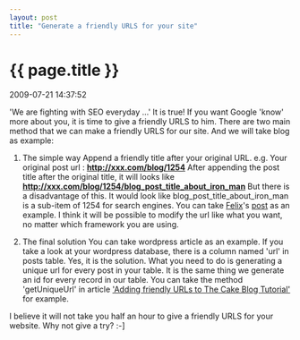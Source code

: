 ```yaml
---
layout: post
title: "Generate a friendly URLS for your site"
---
```


<h1> {{ page.title }} </h1> <p class='meta'>2009-07-21 14:37:52</p>

'We are fighting with SEO everyday ...'
It is true! If you want Google 'know' more about you, it is time to give a friendly URLS to him.
There are two main method that we can make a friendly URLS for our site. And we will take blog as example:
1. The simple way
Append a friendly title after your original URL.
e.g.
Your original post url : <strong>http://xxx.com/blog/1254</strong>
After appending the post title after the original title, it will looks like <strong>http://xxx.com/blog/1254/blog_post_title_about_iron_man</strong>
But there is a disadvantage of this. It would look like blog_post_title_about_iron_man is a sub-item of 1254 for search engines. You can take <a href="http://twitter.com/felixge">Felix</a>'s <a href="http://debuggable.com/posts/dessert-11-welcome-back-friendly-urls:480f4dd5-8dac-414b-b329-4dd5cbdd56cb">post</a> as an example. I think it will be possible to modify the url like what you want, no matter which framework you are using.

2. The final solution
You can take wordpress article as an example. If you take a look at your wordpress database, there is a column named 'url' in posts table. Yes, it is the solution. What you need to do is generating a unique url for every post in your table. It is the same thing we generate an id for every record in our table. You can take the method 'getUniqueUrl' in article <a href="http://bakery.cakephp.org/articles/view/adding-friendly-urls-to-the-cake-blog-tutorial">'Adding friendly URLs to The Cake Blog Tutorial'</a> for example.

I believe it will not take you half an hour to give a friendly URLS for your website. Why not give a try? :-]